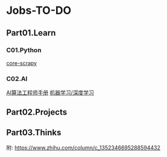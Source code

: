 # Jobs-TO-DO

## Part01.Learn
### C01.Python

[core-scrapy](https://github.com/yidao620c/core-scrapy)

### C02.AI

[AI算法工程师手册](http://www.huaxiaozhuan.com/)
[机器学习/深度学习](https://github.com/ty4z2008/Qix/blob/master/dl.md)


## Part02.Projects


## Part03.Thinks



附: https://www.zhihu.com/column/c_1352346695288594432
